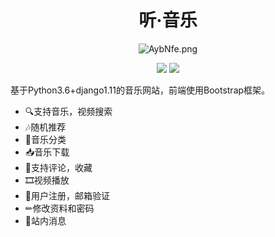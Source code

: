 <h1 align="center">听·音乐</h1>
<p align="center">
<img src="https://s2.ax1x.com/2019/04/02/AybNfe.png" alt="AybNfe.png" border="0" />
</p>
<p align="center">
  <img src="https://img.shields.io/badge/language-Python3.5+-blue.svg">
  <img src="https://img.shields.io/badge/FrameWork-Django1.11-green.svg">
</p>

基于Python3.6+django1.11的音乐网站，前端使用Bootstrap框架。
+ 🔍支持音乐，视频搜索
+ 🎶随机推荐
+ 📁音乐分类
+ 📥音乐下载
+ 💬支持评论，收藏
+ 🎞视频播放
+ 📲用户注册，邮箱验证
+ ✏修改资料和密码
+ 📣站内消息
